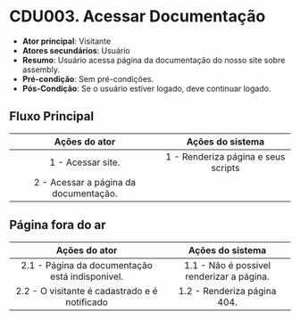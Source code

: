 # CDU003. Acessar Documentação

- **Ator principal**: Visitante
- **Atores secundários**: Usuário 
- **Resumo**: Usuário acessa página da documentação do nosso site sobre assembly.
- **Pré-condição**: Sem pré-condições.
- **Pós-Condição**: Se o usuário estiver logado, deve continuar logado.

## Fluxo Principal
| Ações do ator | Ações do sistema |
| :-----------------: | :-----------------: | 
| 1 - Acessar site. | 1 - Renderiza página e seus scripts |  
| 2 - Acessar a página da documentação. | | 

## Página fora do ar
| Ações do ator | Ações do sistema |
| :-----------------: |:-----------------: | 
| 2.1 - Página da documentação está indisponivel. | 1.1 - Não é possivel renderizar a página. |  
| 2.2 - O visitante é cadastrado e é notificado | 1.2 - Renderiza página 404. |

